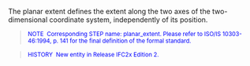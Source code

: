 ﻿The planar extent defines the extent along the two axes of the two-dimensional coordinate system, independently of its position.

> <font color="#0000ff"><small>
NOTE&nbsp; Corresponding STEP name: planar_extent. Please refer to
ISO/IS
10303-46:1994, p. 141 for the final definition of the formal standard.</small>
  </font>

> <small> <font color="#0000ff">HISTORY&nbsp;
New entity in Release IFC2x Edition 2.</font> </small>